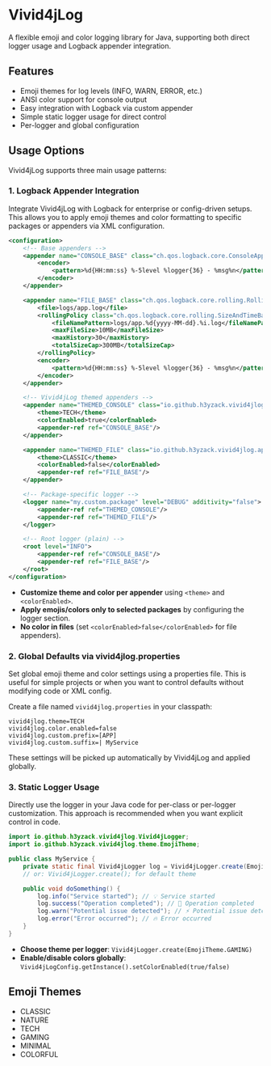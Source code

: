 # Vivid4jLog

A flexible emoji and color logging library for Java, supporting both direct logger usage and Logback appender integration.

## Features
- Emoji themes for log levels (INFO, WARN, ERROR, etc.)
- ANSI color support for console output
- Easy integration with Logback via custom appender
- Simple static logger usage for direct control
- Per-logger and global configuration



## Usage Options

Vivid4jLog supports three main usage patterns:

### 1. Logback Appender Integration

Integrate Vivid4jLog with Logback for enterprise or config-driven setups. This allows you to apply emoji themes and color formatting to specific packages or appenders via XML configuration.

```xml
<configuration>
    <!-- Base appenders -->
    <appender name="CONSOLE_BASE" class="ch.qos.logback.core.ConsoleAppender">
        <encoder>
            <pattern>%d{HH:mm:ss} %-5level %logger{36} - %msg%n</pattern>
        </encoder>
    </appender>

    <appender name="FILE_BASE" class="ch.qos.logback.core.rolling.RollingFileAppender">
        <file>logs/app.log</file>
        <rollingPolicy class="ch.qos.logback.core.rolling.SizeAndTimeBasedRollingPolicy">
            <fileNamePattern>logs/app.%d{yyyy-MM-dd}.%i.log</fileNamePattern>
            <maxFileSize>10MB</maxFileSize>
            <maxHistory>30</maxHistory>
            <totalSizeCap>300MB</totalSizeCap>
        </rollingPolicy>
        <encoder>
            <pattern>%d{HH:mm:ss} %-5level %logger{36} - %msg%n</pattern>
        </encoder>
    </appender>

    <!-- Vivid4jLog themed appenders -->
    <appender name="THEMED_CONSOLE" class="io.github.h3yzack.vivid4jlog.appender.Vivid4jLogAppender">
        <theme>TECH</theme>
        <colorEnabled>true</colorEnabled>
        <appender-ref ref="CONSOLE_BASE"/>
    </appender>

    <appender name="THEMED_FILE" class="io.github.h3yzack.vivid4jlog.appender.Vivid4jLogAppender">
        <theme>CLASSIC</theme>
        <colorEnabled>false</colorEnabled>
        <appender-ref ref="FILE_BASE"/>
    </appender>

    <!-- Package-specific logger -->
    <logger name="my.custom.package" level="DEBUG" additivity="false">
        <appender-ref ref="THEMED_CONSOLE"/>
        <appender-ref ref="THEMED_FILE"/>
    </logger>

    <!-- Root logger (plain) -->
    <root level="INFO">
        <appender-ref ref="CONSOLE_BASE"/>
        <appender-ref ref="FILE_BASE"/>
    </root>
</configuration>
```

- **Customize theme and color per appender** using `<theme>` and `<colorEnabled>`.
- **Apply emojis/colors only to selected packages** by configuring the logger section.
- **No color in files** (set `<colorEnabled>false</colorEnabled>` for file appenders).

### 2. Global Defaults via vivid4jlog.properties

Set global emoji theme and color settings using a properties file. This is useful for simple projects or when you want to control defaults without modifying code or XML config.

Create a file named `vivid4jlog.properties` in your classpath:

```properties
vivid4jlog.theme=TECH
vivid4jlog.color.enabled=false
vivid4jlog.custom.prefix=[APP]
vivid4jlog.custom.suffix=| MyService
```

These settings will be picked up automatically by Vivid4jLog and applied globally.

### 3. Static Logger Usage

Directly use the logger in your Java code for per-class or per-logger customization. This approach is recommended when you want explicit control in code.

```java
import io.github.h3yzack.vivid4jlog.Vivid4jLogger;
import io.github.h3yzack.vivid4jlog.theme.EmojiTheme;

public class MyService {
    private static final Vivid4jLogger log = Vivid4jLogger.create(EmojiTheme.TECH);
    // or: Vivid4jLogger.create(); for default theme

    public void doSomething() {
        log.info("Service started"); // 💡 Service started
        log.success("Operation completed"); // 🚀 Operation completed
        log.warn("Potential issue detected"); // ⚡ Potential issue detected
        log.error("Error occurred"); // 🔥 Error occurred
    }
}
```

- **Choose theme per logger**: `Vivid4jLogger.create(EmojiTheme.GAMING)`
- **Enable/disable colors globally**: `Vivid4jLogConfig.getInstance().setColorEnabled(true/false)`

## Emoji Themes
- CLASSIC
- NATURE
- TECH
- GAMING
- MINIMAL
- COLORFUL




